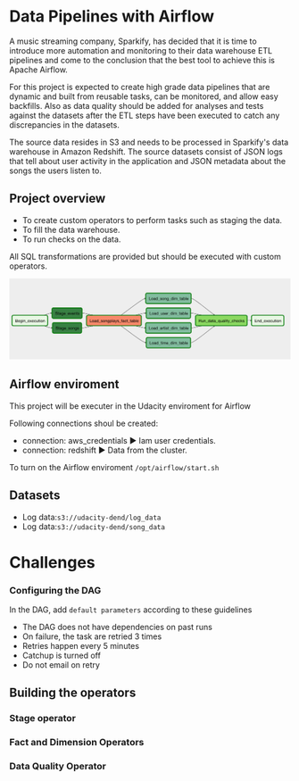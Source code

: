 # Data Pipelines with Airflow

A music streaming company, Sparkify, has decided that it is time to introduce more automation and monitoring to their data warehouse ETL pipelines and come to the conclusion that the best tool to achieve this is Apache Airflow.

For this project is expected to create high grade data pipelines that are dynamic and built from reusable tasks, can be monitored, and allow easy backfills. Also as data quality should be added for analyses and tests against the datasets after the ETL steps have been executed to catch any discrepancies in the datasets.

The source data resides in S3 and needs to be processed in Sparkify's data warehouse in Amazon Redshift. The source datasets consist of JSON logs that tell about user activity in the application and JSON metadata about the songs the users listen to.

## Project overview

* To create custom operators to perform tasks such as staging the data.
* To fill the data warehouse.
* To run checks on the data.

All SQL transformations are provided but should be executed with custom operators.

![Image](../Images/example-dag.png)

## Airflow enviroment

This project will be executer in the Udacity enviroment for Airflow

Following connections shoul be created:

* connection: aws_credentials ► Iam user credentials.
* connection: redshift ► Data from the cluster.

To turn on the Airflow enviroment <code>/opt/airflow/start.sh</code>

## Datasets

* Log data:<code>s3://udacity-dend/log_data</code>
* Log data:<code>s3://udacity-dend/song_data</code>

# Challenges

### Configuring the DAG

In the DAG, add <code>default parameters</code> according to these guidelines

* The DAG does not have dependencies on past runs
* On failure, the task are retried 3 times
* Retries happen every 5 minutes
* Catchup is turned off
* Do not email on retry

## Building the operators

### Stage operator

### Fact and Dimension Operators

### Data Quality Operator

